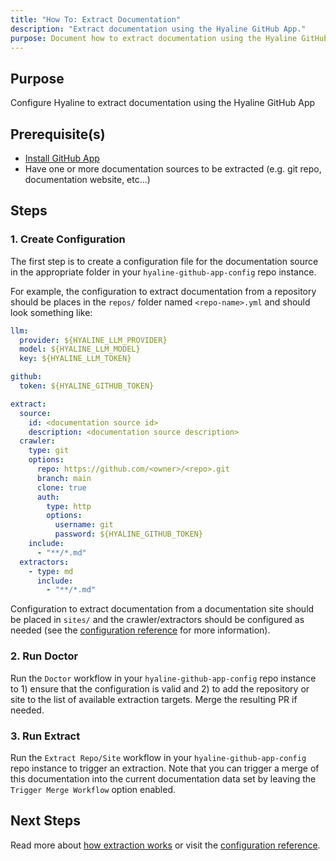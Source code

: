 ```yaml
---
title: "How To: Extract Documentation"
description: "Extract documentation using the Hyaline GitHub App."
purpose: Document how to extract documentation using the Hyaline GitHub App
---
```

## Purpose
Configure Hyaline to extract documentation using the Hyaline GitHub App

## Prerequisite(s)
- [Install GitHub App](./install-github-app.md)
- Have one or more documentation sources to be extracted (e.g. git repo, documentation website, etc...)

## Steps

### 1. Create Configuration
The first step is to create a configuration file for the documentation source in the appropriate folder in your `hyaline-github-app-config` repo instance.

For example, the configuration to extract documentation from a repository should be places in the `repos/` folder named `<repo-name>.yml` and should look something like:

```yml
llm:
  provider: ${HYALINE_LLM_PROVIDER}
  model: ${HYALINE_LLM_MODEL}
  key: ${HYALINE_LLM_TOKEN}

github:
  token: ${HYALINE_GITHUB_TOKEN}

extract:
  source:
    id: <documentation source id>
    description: <documentation source description>
  crawler:
    type: git
    options:
      repo: https://github.com/<owner>/<repo>.git
      branch: main
      clone: true
      auth:
        type: http
        options:
          username: git
          password: ${HYALINE_GITHUB_TOKEN}
    include:
      - "**/*.md"
  extractors:
    - type: md
      include:
        - "**/*.md"
```

Configuration to extract documentation from a documentation site should be placed in `sites/` and the crawler/extractors should be configured as needed (see the [configuration reference](../reference/config.md) for more information).

### 2. Run Doctor
Run the `Doctor` workflow in your `hyaline-github-app-config` repo instance to 1) ensure that the configuration is valid and 2) to add the repository or site to the list of available extraction targets. Merge the resulting PR if needed.

### 3. Run Extract
Run the `Extract Repo/Site` workflow in your `hyaline-github-app-config` repo instance to trigger an extraction. Note that you can trigger a merge of this documentation into the current documentation data set by leaving the `Trigger Merge Workflow` option enabled.

## Next Steps
Read more about [how extraction works](../explanation/extract.md) or visit the [configuration reference](../reference/config.md).